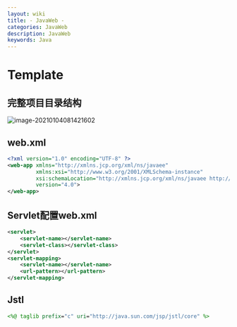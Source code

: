 ```yaml
---
layout: wiki
title: - JavaWeb -
categories: JavaWeb
description: JavaWeb
keywords: Java
---
```


# Template

## 完整项目目录结构

![image-20210104081421602](https://i.loli.net/2021/01/04/8UuOJNQ1pEf3Thm.png)



## web.xml

~~~xml
<?xml version="1.0" encoding="UTF-8" ?>
<web-app xmlns="http://xmlns.jcp.org/xml/ns/javaee"
         xmlns:xsi="http://www.w3.org/2001/XMLSchema-instance"
         xsi:schemaLocation="http://xmlns.jcp.org/xml/ns/javaee http://xmlns.jcp.org/xml/ns/javaee/web-app_4_0.xsd"
         version="4.0">
</web-app>
~~~



## Servlet配置web.xml

~~~xml
<servlet>
    <servlet-name></servlet-name>
    <servlet-class></servlet-class>
</servlet>
<servlet-mapping>
    <servlet-name></servlet-name>
    <url-pattern></url-pattern>
</servlet-mapping>
~~~



## Jstl

```jsp
<%@ taglib prefix="c" uri="http://java.sun.com/jsp/jstl/core" %>
```